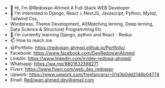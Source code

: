 - 👋 Hi, I’m @Redowan-Ahmed A Full-Stack WEB Developer 
- 👀 I’m interested in Django, React + NextJS, Javascript, Python, Mysql, Tailwind Css, 
- Wordpress, Theme Development, AI(Matching lerning, Deep lerning, Data Science & Structure) Programming Etc
- 🌱 I’m currently learning Django, python and React - Redux 
- 📫 How to reach me 
- 😃Portfolio: https://redowan-ahmed.github.io/Portfolio/
- Facebook: https://www.facebook.com/DevRedowanAhmed
- Linkdin: https://www.linkedin.com/in/dev-redowa-ahmed/
- Whatsapp: https://wa.me/8801632398271
- Fiverr: https://www.fiverr.com/web_dev_redowan
- Upwork: https://www.upwork.com/freelancers/~01d3b0dd2146b04774
- Email: Redowan.ahmed.dev@gmail.com
